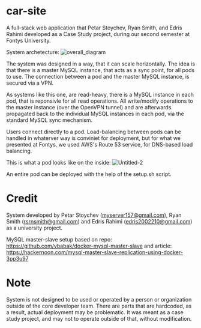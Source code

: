 # car-site

A full-stack web application that Petar Stoychev, Ryan Smith, and Edris Rahimi developed as a Case Study project, during our second semester at Fontys University.

System archetecture:
![overall_diagram](https://user-images.githubusercontent.com/33201521/187232523-01e70afb-fea9-4650-8315-aa7f4dde4798.png)

The system was designed in a way, that it can scale horizontally. The idea is that there is a master MySQL instance, that acts as a sync point, for all pods to use. The connection between a pod and the master MySQL instance, is secured via a VPN.

As systems like this one, are read-heavy, there is a MySQL instance in each pod, that is reponsivle for all read operations. All write/modify operations to the master instance (over the OpenVPN tunnel) and are afterwards propagated back to the individual MySQL instances in each pod, via the standard MySQL sync mechanism.

Users connect directly to a pod. Load-balancing between pods can be handled in whaterver way is conviniet for deployment, but for what we presented at Fontys, we used AWS's Route 53 service, for DNS-based load balancing. 

This is what a pod looks like on the inside:
![Untitled-2](https://user-images.githubusercontent.com/33201521/187236554-6edf1e6e-cbe4-4209-877c-342b22ba0162.png)

An entire pod can be deployed with the help of the setup.sh script.

# Credit
System developed by Petar Stoychev (myserver157@gmail.com), Ryan Smith (rsrnsmith@gmail.com) and Edris Rahimi (edris2002210@gmail.com) as a university project.

MySQL master-slave setup based on repo: https://github.com/vbabak/docker-mysql-master-slave
and article: https://hackernoon.com/mysql-master-slave-replication-using-docker-3pp3u97

# Note
System is not designed to be used or operated by a person or organization outside of the core developer team. There are parts that are hardcoded, as a result, actual deployment may be problematic. It was meant as a case study project, and may not to operate outside of that, without modification.
